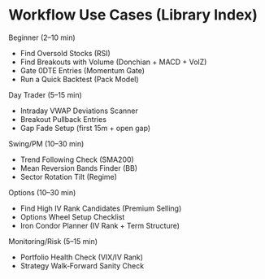 # Workflow Use Cases (Library Index)

Beginner (2–10 min)
- Find Oversold Stocks (RSI)
- Find Breakouts with Volume (Donchian + MACD + VolZ)
- Gate 0DTE Entries (Momentum Gate)
- Run a Quick Backtest (Pack Model)

Day Trader (5–15 min)
- Intraday VWAP Deviations Scanner
- Breakout Pullback Entries
- Gap Fade Setup (first 15m + open gap)

Swing/PM (10–30 min)
- Trend Following Check (SMA200)
- Mean Reversion Bands Finder (BB)
- Sector Rotation Tilt (Regime)

Options (10–30 min)
- Find High IV Rank Candidates (Premium Selling)
- Options Wheel Setup Checklist
- Iron Condor Planner (IV Rank + Term Structure)

Monitoring/Risk (5–15 min)
- Portfolio Health Check (VIX/IV Rank)
- Strategy Walk‑Forward Sanity Check

